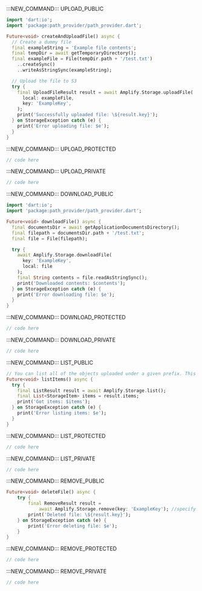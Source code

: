 :::NEW_COMMAND:::
UPLOAD_PUBLIC
```dart
import 'dart:io';
import 'package:path_provider/path_provider.dart';

Future<void> createAndUploadFile() async {
  // Create a dummy file
  final exampleString = 'Example file contents';
  final tempDir = await getTemporaryDirectory();
  final exampleFile = File(tempDir.path + '/test.txt')
    ..createSync()
    ..writeAsStringSync(exampleString);

  // Upload the file to S3
  try {
    final UploadFileResult result = await Amplify.Storage.uploadFile(
      local: exampleFile,
      key: 'ExampleKey',
    );
    print('Successfully uploaded file: \${result.key}');
  } on StorageException catch (e) {
    print('Error uploading file: $e');
  }
}
```
:::NEW_COMMAND:::
UPLOAD_PROTECTED
```dart
// code here
```
:::NEW_COMMAND:::
UPLOAD_PRIVATE
```dart
// code here
```
:::NEW_COMMAND:::
DOWNLOAD_PUBLIC
```dart
import 'dart:io';
import 'package:path_provider/path_provider.dart';

Future<void> downloadFile() async {
  final documentsDir = await getApplicationDocumentsDirectory();
  final filepath = documentsDir.path + '/test.txt';
  final file = File(filepath);

  try {
    await Amplify.Storage.downloadFile(
      key: 'ExampleKey', 
      local: file
    );
    final String contents = file.readAsStringSync();
    print('Downloaded contents: $contents');
  } on StorageException catch (e) {
    print('Error downloading file: $e');
  }
}
```
:::NEW_COMMAND:::
DOWNLOAD_PROTECTED
```dart
// code here
```
:::NEW_COMMAND:::
DOWNLOAD_PRIVATE
```dart
// code here
```
:::NEW_COMMAND:::
LIST_PUBLIC
```dart
// You can list all of the objects uploaded under a given prefix. This will list all public files (i.e. those with guest access level)
Future<void> listItems() async {
  try {
    final ListResult result = await Amplify.Storage.list();
    final List<StorageItem> items = result.items;
    print('Got items: $items');
  } on StorageException catch (e) {
    print('Error listing items: $e');
  }
}
```
:::NEW_COMMAND:::
LIST_PROTECTED
```dart
// code here
```
:::NEW_COMMAND:::
LIST_PRIVATE
```dart
// code here
```
:::NEW_COMMAND:::
REMOVE_PUBLIC
```dart
Future<void> deleteFile() async {
    try {
        final RemoveResult result =
            await Amplify.Storage.remove(key: 'ExampleKey'); //specify the key
        print('Deleted file: \${result.key}');
    } on StorageException catch (e) {
        print('Error deleting file: $e');
    }
}
```
:::NEW_COMMAND:::
REMOVE_PROTECTED
```dart
// code here
```
:::NEW_COMMAND:::
REMOVE_PRIVATE
```dart
// code here
```